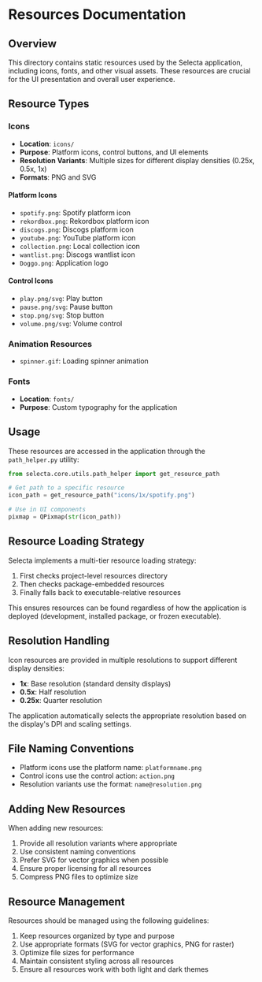 # Resources Documentation

## Overview
This directory contains static resources used by the Selecta application, including icons, fonts, and other visual assets. These resources are crucial for the UI presentation and overall user experience.

## Resource Types

### Icons
- **Location**: `icons/`
- **Purpose**: Platform icons, control buttons, and UI elements
- **Resolution Variants**: Multiple sizes for different display densities (0.25x, 0.5x, 1x)
- **Formats**: PNG and SVG

#### Platform Icons
- `spotify.png`: Spotify platform icon
- `rekordbox.png`: Rekordbox platform icon
- `discogs.png`: Discogs platform icon
- `youtube.png`: YouTube platform icon
- `collection.png`: Local collection icon
- `wantlist.png`: Discogs wantlist icon
- `Doggo.png`: Application logo

#### Control Icons
- `play.png/svg`: Play button
- `pause.png/svg`: Pause button
- `stop.png/svg`: Stop button
- `volume.png/svg`: Volume control

### Animation Resources
- `spinner.gif`: Loading spinner animation

### Fonts
- **Location**: `fonts/`
- **Purpose**: Custom typography for the application

## Usage
These resources are accessed in the application through the `path_helper.py` utility:

```python
from selecta.core.utils.path_helper import get_resource_path

# Get path to a specific resource
icon_path = get_resource_path("icons/1x/spotify.png")

# Use in UI components
pixmap = QPixmap(str(icon_path))
```

## Resource Loading Strategy
Selecta implements a multi-tier resource loading strategy:

1. First checks project-level resources directory
2. Then checks package-embedded resources
3. Finally falls back to executable-relative resources

This ensures resources can be found regardless of how the application is deployed (development, installed package, or frozen executable).

## Resolution Handling
Icon resources are provided in multiple resolutions to support different display densities:

- **1x**: Base resolution (standard density displays)
- **0.5x**: Half resolution
- **0.25x**: Quarter resolution

The application automatically selects the appropriate resolution based on the display's DPI and scaling settings.

## File Naming Conventions
- Platform icons use the platform name: `platformname.png`
- Control icons use the control action: `action.png`
- Resolution variants use the format: `name@resolution.png`

## Adding New Resources
When adding new resources:

1. Provide all resolution variants where appropriate
2. Use consistent naming conventions
3. Prefer SVG for vector graphics when possible
4. Ensure proper licensing for all resources
5. Compress PNG files to optimize size

## Resource Management
Resources should be managed using the following guidelines:

1. Keep resources organized by type and purpose
2. Use appropriate formats (SVG for vector graphics, PNG for raster)
3. Optimize file sizes for performance
4. Maintain consistent styling across all resources
5. Ensure all resources work with both light and dark themes
